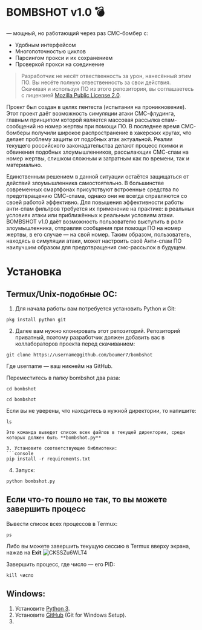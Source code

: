 # BOMBSHOT v1.0 💣
— мощный, но работающий через раз СМС-бомбер с:

- Удобным интерфейсом
- Многопоточностью циклов
- Парсингом прокси и их сохранением
- Проверкой прокси на соединение

> Разработчик не несёт отвественность за урон, нанесённый этим ПО. Вы несёте полную отвественность за свои действия. Скачивая и используя ПО из этого репозитория, вы соглашаетесь с лицензией [Mozilla Public License 2.0](https://github.com/boumer7/bombshot/blob/main/LICENSE).

Проект был создан в целях пентеста (испытания на проникновение). Этот проект даёт возможность симуляции атаки СМС-флудинга, главным принципом которой является массовая рассылка спам-сообщений но номер жертвы при помощи ПО. В последнее время СМС-бомберы получили широкое распространение в хакерских кругах, что делает проблему защиты от подобных атак актуальной. Реалии текущего российского законадательства делают процесс поимки и обвинения подобных злоумышленников, рассылающих СМС-спам на номер жертвы, слишком сложным и затратным как по времени, так и материально. 

Единственным решением в данной ситуации остаётся защищаться от действий злоумышленника самостоятельно. В большинстве современных смартфонах присутствуют встроенные средства по предотвращению СМС-спама, однако они не всегда справляются со своей работой эффективно. Для повышения эффективности работы анти-спам фильтров требуется их применение на практике: в реальных условиях атаки или приближённых к реальным условиям атаки. BOMBSHOT v1.0 даёт возможность пользователю выступить в роли злоумышленника, отправляя сообщения при помощи ПО на номер жертвы, в его случае — на свой номер. Таким образом, пользователь, находясь в симуляции атаки, может настроить своё Анти-спам ПО наилучшим образом для предотвращения смс-рассылок в будущем.

# Установка
## Termux/Unix-подобные ОС:
1. Для начала работы вам потребуется установить Python и Git:
```console
pkg install python git
```
2. Далее вам нужно клонировать этот репозиторий.
Репозиторий приватный, поэтому разработчик должен добавить вас в коллабораторов проекта перед скачиванием:
```console
git clone https://username@github.com/boumer7/bombshot
```
Где username — ваш никнейм на GitHub.

Переместитесь в папку bombshot два раза:
```console
cd bombshot
```
```console
cd bombshot
```
Если вы не уверены, что находитесь в нужной директории, то напишите:
```console
ls

Это команда выведет список всех файлов в текущей директории, среди которых должен быть **bombshot.py**

3. Установите соответствующие библиотеки:
```console
pip install -r requirements.txt
```
4. Запуск:
```console
python bombshot.py
```
## Если что-то пошло не так, то вы можете завершить процесс
Вывести список всех процессов в Termux:
```console
ps
```
Либо вы можете завершить текущую сессию в Termux вверху экрана, нажав на **Exit**
![CKSSZu6WLT4](https://user-images.githubusercontent.com/33152397/109675005-71350180-7b88-11eb-9347-0cdfc4010844.jpg)

Завершить процесс, где число — его PID:
```console
kill число
```
## Windows:
1. Установите [Python 3](https://www.python.org/).
2. Установите [GitHub](https://git-scm.com/download/win) (Git for Windows Setup).
3. 
